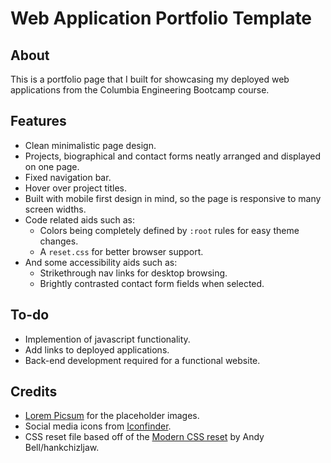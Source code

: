 # Web Application Portfolio Template

## About

This is a portfolio page that I built for showcasing my deployed web applications from the Columbia Engineering Bootcamp course.

## Features

* Clean minimalistic page design.
* Projects, biographical and contact forms neatly arranged and displayed on one page.
* Fixed navigation bar.
* Hover over project titles.
* Built with mobile first design in mind, so the page is responsive to many screen widths.
* Code related aids such as:
    * Colors being completely defined by `:root` rules for easy theme changes.
    * A `reset.css` for better browser support.
* And some accessibility aids such as:
    * Strikethrough nav links for desktop browsing.
    * Brightly contrasted contact form fields when selected.

## To-do

* Implemention of javascript functionality.
* Add links to deployed applications.
* Back-end development required for a functional website.

## Credits

* <a href="https://picsum.photos/">Lorem Picsum</a> for the placeholder images.
* Social media icons from <a href="https://www.iconfinder.com/">Iconfinder</a>.
* CSS reset file based off of the <a href="https://github.com/hankchizljaw/modern-css-reset">Modern CSS reset</a> by Andy Bell/hankchizljaw.